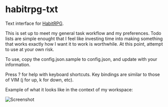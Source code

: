 habitrpg-txt
================

Text interface for [HabitRPG](http://habitrpg.com).

This is set up to meet my general task workflow and my preferences.  Todo lists are simple enought that I feel 
like investing time into making something that works exactly how I want it to work is worthwhile.  At this point, 
attempt to use at your own risk.

To use, copy the config.json.sample to config.json, and update with your information.

Press ? for help with keyboard shortcuts.  Key bindings are similar to those of VIM (j for up, k for down, etc).

Example of what it looks like in the context of my workspace:

![Screenshot](https://raw.github.com/arscan/habitrpg-txt/master/screenshot2.png)
